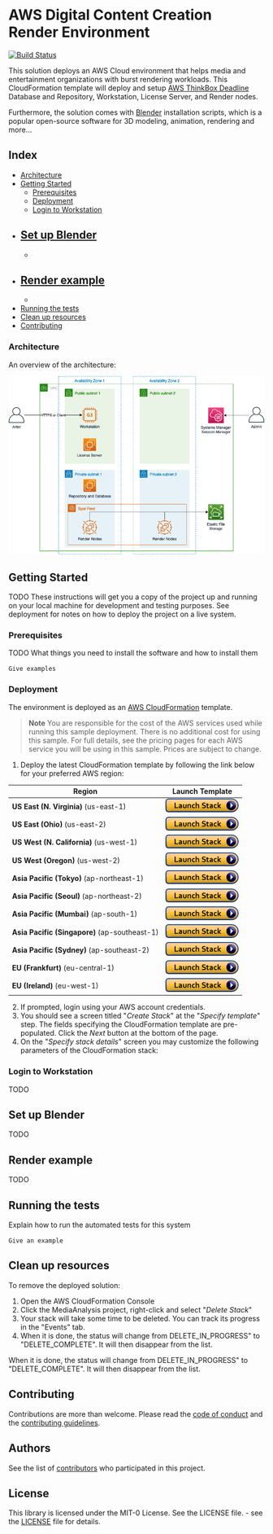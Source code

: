 # AWS Digital Content Creation Render Environment

[![Build Status](https://travis-ci.org/aws-samples/aws-digital-content-creation-render-environment.svg?branch=master)](https://travis-ci.org/aws-samples/aws-digital-content-creation-render-environment)

This solution deploys an AWS Cloud environment that helps media and entertainment organizations with burst rendering workloads. This CloudFormation template will deploy and setup [AWS ThinkBox Deadline](https://www.awsthinkbox.com/deadline) Database and Repository, Workstation, License Server, and Render nodes.

Furthermore, the solution comes with [Blender](https://www.blender.org/) installation scripts, which is a popular open-source software for 3D modeling, animation, rendering and more...

## Index

- [Architecture](#architecture)
- [Getting Started](#getting-started)
    - [Prerequisites](#prerequisites)
    - [Deployment](#deployment)
    - [Login to Workstation](#login-to-workstation)
- [Set up Blender](#set-up-blender)
    -
    -
- [Render example](#render-example)
    -
    -
- [Running the tests](#running-the-tests)
- [Clean up resources](#clean-up-resources)
- [Contributing](#contributing)

### Architecture

An overview of the architecture:

![architecture-png](./docs/aws-digital-content-creation-render-environment.png)

## Getting Started
TODO
These instructions will get you a copy of the project up and running on your local machine for development and testing purposes. See deployment for notes on how to deploy the project on a live system.

### Prerequisites
TODO
What things you need to install the software and how to install them

```
Give examples
```

### Deployment

The environment is deployed as an [AWS CloudFormation](https://aws.amazon.com/cloudformation) template.

> **Note**
You are responsible for the cost of the AWS services used while running this sample deployment. There is no additional cost for using this sample. For full details, see the pricing pages for each AWS service you will be using in this sample. Prices are subject to change.

1. Deploy the latest CloudFormation template by following the link below for your preferred AWS region:

|Region|Launch Template|
|------|---------------|
|**US East (N. Virginia)** (us-east-1) | [![Launch Stack](docs/cloudformation-launch-stack.png)](https://console.aws.amazon.com/cloudformation/home?region=us-east-1#/stacks/new?stackName=aws-digital-content-creation-render-environment&templateURL=https://s3.amazonaws.com/solution-builders-us-east-1/aws-digital-content-creation-render-environment/latest/root.template)|
|**US East (Ohio)** (us-east-2) | [![Launch Stack](docs/cloudformation-launch-stack.png)](https://console.aws.amazon.com/cloudformation/home?region=us-east-2#/stacks/new?stackName=aws-digital-content-creation-render-environment&templateURL=https://s3.amazonaws.com/solution-builders-us-east-2/aws-digital-content-creation-render-environment/latest/root.template)|
|**US West (N. California)** (us-west-1) | [![Launch Stack](docs/cloudformation-launch-stack.png)](https://console.aws.amazon.com/cloudformation/home?region=us-west-1#/stacks/new?stackName=aws-digital-content-creation-render-environment&templateURL=https://s3.amazonaws.com/solution-builders-us-west-1/aws-digital-content-creation-render-environment/latest/root.template)|
|**US West (Oregon)** (us-west-2) | [![Launch Stack](docs/cloudformation-launch-stack.png)](https://console.aws.amazon.com/cloudformation/home?region=us-west-2#/stacks/new?stackName=aws-digital-content-creation-render-environment&templateURL=https://s3.amazonaws.com/solution-builders-us-west-2/aws-digital-content-creation-render-environment/latest/root.template)|
|**Asia Pacific (Tokyo)** (ap-northeast-1) | [![Launch Stack](docs/cloudformation-launch-stack.png)](https://console.aws.amazon.com/cloudformation/home?region=ap-northeast-1#/stacks/new?stackName=aws-digital-content-creation-render-environment&templateURL=https://s3.amazonaws.com/solution-builders-ap-northeast-1/aws-digital-content-creation-render-environment/latest/root.template)|
|**Asia Pacific (Seoul)** (ap-northeast-2) | [![Launch Stack](docs/cloudformation-launch-stack.png)](https://console.aws.amazon.com/cloudformation/home?region=ap-northeast-2#/stacks/new?stackName=aws-digital-content-creation-render-environment&templateURL=https://s3.amazonaws.com/solution-builders-ap-northeast-2/aws-digital-content-creation-render-environment/latest/root.template)|
|**Asia Pacific (Mumbai)** (ap-south-1) | [![Launch Stack](docs/cloudformation-launch-stack.png)](https://console.aws.amazon.com/cloudformation/home?region=ap-south-1#/stacks/new?stackName=aws-digital-content-creation-render-environment&templateURL=https://s3.amazonaws.com/solution-builders-ap-south-1/aws-digital-content-creation-render-environment/latest/root.template)|
|**Asia Pacific (Singapore)** (ap-southeast-1) | [![Launch Stack](docs/cloudformation-launch-stack.png)](https://console.aws.amazon.com/cloudformation/home?region=ap-southeast-1#/stacks/new?stackName=aws-digital-content-creation-render-environment&templateURL=https://s3.amazonaws.com/solution-builders-ap-southeast-1/aws-digital-content-creation-render-environment/latest/root.template)|
|**Asia Pacific (Sydney)** (ap-southeast-2) | [![Launch Stack](docs/cloudformation-launch-stack.png)](https://console.aws.amazon.com/cloudformation/home?region=ap-southeast-2#/stacks/new?stackName=aws-digital-content-creation-render-environment&templateURL=https://s3.amazonaws.com/solution-builders-ap-southeast-2/aws-digital-content-creation-render-environment/latest/root.template)|
|**EU (Frankfurt)** (eu-central-1) | [![Launch Stack](docs/cloudformation-launch-stack.png)](https://console.aws.amazon.com/cloudformation/home?region=eu-central-1#/stacks/new?stackName=aws-digital-content-creation-render-environment&templateURL=https://s3.amazonaws.com/solution-builders-eu-central-1/aws-digital-content-creation-render-environment/latest/root.template)|
|**EU (Ireland)** (eu-west-1) | [![Launch Stack](docs/cloudformation-launch-stack.png)](https://console.aws.amazon.com/cloudformation/home?region=eu-west-1#/stacks/new?stackName=aws-digital-content-creation-render-environment&templateURL=https://s3.amazonaws.com/solution-builders-eu-west-1/aws-digital-content-creation-render-environment/latest/root.template)|

2. If prompted, login using your AWS account credentials.
1. You should see a screen titled "*Create Stack*" at the "*Specify template*" step. The fields specifying the CloudFormation template are pre-populated. Click the *Next* button at the bottom of the page.
1. On the "*Specify stack details*" screen you may customize the following parameters of the CloudFormation stack:

### Login to Workstation
TODO
## Set up Blender
TODO
## Render example
TODO

## Running the tests

Explain how to run the automated tests for this system

```
Give an example
```

## Clean up resources

To remove the deployed solution:

1. Open the AWS CloudFormation Console
1. Click the MediaAnalysis project, right-click and select "*Delete Stack*"
1. Your stack will take some time to be deleted. You can track its progress in the "Events" tab.
1. When it is done, the status will change from DELETE_IN_PROGRESS" to "DELETE_COMPLETE". It will then disappear from the list.

When it is done, the status will change from DELETE_IN_PROGRESS" to "DELETE_COMPLETE". It will then disappear from
the list.

## Contributing

Contributions are more than welcome. Please read the [code of conduct](CODE_OF_CONDUCT.md) and the [contributing guidelines](CONTRIBUTING.md).

## Authors

See the list of [contributors](https://github.com/aws-samples/aws-digital-content-creation-render-environment/contributors) who participated in this project.

## License

This library is licensed under the MIT-0 License. See the LICENSE file. - see the [LICENSE](LICENSE) file for details.
